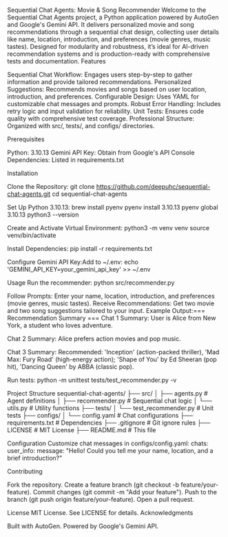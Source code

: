 Sequential Chat Agents: Movie & Song Recommender
Welcome to the Sequential Chat Agents project, a Python application powered by AutoGen and Google's Gemini API. It delivers personalized movie and song recommendations through a sequential chat design, collecting user details like name, location, introduction, and preferences (movie genres, music tastes). Designed for modularity and robustness, it’s ideal for AI-driven recommendation systems and is production-ready with comprehensive tests and documentation.
Features

Sequential Chat Workflow: Engages users step-by-step to gather information and provide tailored recommendations.
Personalized Suggestions: Recommends movies and songs based on user location, introduction, and preferences.
Configurable Design: Uses YAML for customizable chat messages and prompts.
Robust Error Handling: Includes retry logic and input validation for reliability.
Unit Tests: Ensures code quality with comprehensive test coverage.
Professional Structure: Organized with src/, tests/, and configs/ directories.

Prerequisites

Python: 3.10.13
Gemini API Key: Obtain from Google's API Console
Dependencies: Listed in requirements.txt

Installation

Clone the Repository:
git clone https://github.com/deepuhc/sequential-chat-agents.git
cd sequential-chat-agents


Set Up Python 3.10.13:
brew install pyenv
pyenv install 3.10.13
pyenv global 3.10.13
python3 --version


Create and Activate Virtual Environment:
python3 -m venv venv
source venv/bin/activate


Install Dependencies:
pip install -r requirements.txt


Configure Gemini API Key:Add to ~/.env:
echo 'GEMINI_API_KEY=your_gemini_api_key' >> ~/.env



Usage
Run the recommender:
python src/recommender.py


Follow Prompts: Enter your name, location, introduction, and preferences (movie genres, music tastes).
Receive Recommendations: Get two movie and two song suggestions tailored to your input.
Example Output:=== Recommendation Summary ===
Chat 1 Summary:
User is Alice from New York, a student who loves adventure.

Chat 2 Summary:
Alice prefers action movies and pop music.

Chat 3 Summary:
Recommended: 'Inception' (action-packed thriller), 'Mad Max: Fury Road' (high-energy action); 'Shape of You' by Ed Sheeran (pop hit), 'Dancing Queen' by ABBA (classic pop).



Run tests:
python -m unittest tests/test_recommender.py -v

Project Structure
sequential-chat-agents/
├── src/
│   ├── agents.py         # Agent definitions
│   ├── recommender.py    # Sequential chat logic
│   └── utils.py          # Utility functions
├── tests/
│   └── test_recommender.py  # Unit tests
├── configs/
│   └── config.yaml       # Chat configurations
├── requirements.txt      # Dependencies
├── .gitignore            # Git ignore rules
├── LICENSE               # MIT License
├── README.md             # This file

Configuration
Customize chat messages in configs/config.yaml:
chats:
  user_info:
    message: "Hello! Could you tell me your name, location, and a brief introduction?"

Contributing

Fork the repository.
Create a feature branch (git checkout -b feature/your-feature).
Commit changes (git commit -m "Add your feature").
Push to the branch (git push origin feature/your-feature).
Open a pull request.

License
MIT License. See LICENSE for details.
Acknowledgments

Built with AutoGen.
Powered by Google's Gemini API.

